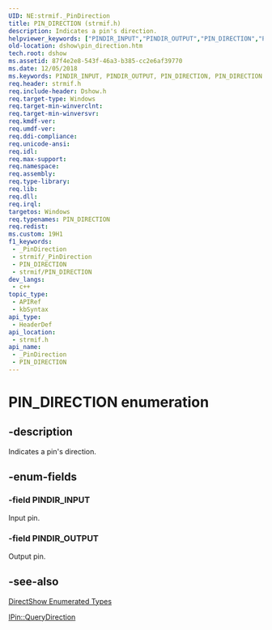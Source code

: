 ```yaml
---
UID: NE:strmif._PinDirection
title: PIN_DIRECTION (strmif.h)
description: Indicates a pin's direction.
helpviewer_keywords: ["PINDIR_INPUT","PINDIR_OUTPUT","PIN_DIRECTION","PIN_DIRECTION","PIN_DIRECTION enumeration [DirectShow]","PIN_DIRECTIONEnumeration","dshow.pin_direction","strmif/PINDIR_INPUT","strmif/PINDIR_OUTPUT","strmif/PIN_DIRECTION"]
old-location: dshow\pin_direction.htm
tech.root: dshow
ms.assetid: 87f4e2e8-543f-46a3-b385-cc2e6af39770
ms.date: 12/05/2018
ms.keywords: PINDIR_INPUT, PINDIR_OUTPUT, PIN_DIRECTION, PIN_DIRECTION , PIN_DIRECTION enumeration [DirectShow], PIN_DIRECTIONEnumeration, dshow.pin_direction, strmif/PINDIR_INPUT, strmif/PINDIR_OUTPUT, strmif/PIN_DIRECTION
req.header: strmif.h
req.include-header: Dshow.h
req.target-type: Windows
req.target-min-winverclnt: 
req.target-min-winversvr: 
req.kmdf-ver: 
req.umdf-ver: 
req.ddi-compliance: 
req.unicode-ansi: 
req.idl: 
req.max-support: 
req.namespace: 
req.assembly: 
req.type-library: 
req.lib: 
req.dll: 
req.irql: 
targetos: Windows
req.typenames: PIN_DIRECTION
req.redist: 
ms.custom: 19H1
f1_keywords:
 - _PinDirection
 - strmif/_PinDirection
 - PIN_DIRECTION
 - strmif/PIN_DIRECTION
dev_langs:
 - c++
topic_type:
 - APIRef
 - kbSyntax
api_type:
 - HeaderDef
api_location:
 - strmif.h
api_name:
 - _PinDirection
 - PIN_DIRECTION
---
```


# PIN_DIRECTION enumeration


## -description

Indicates a pin's direction.

## -enum-fields

### -field PINDIR_INPUT

Input pin.

### -field PINDIR_OUTPUT

Output pin.

## -see-also

<a href="/windows/desktop/DirectShow/directshow-enumerated-types">DirectShow Enumerated Types</a>



<a href="/windows/desktop/api/strmif/nf-strmif-ipin-querydirection">IPin::QueryDirection</a>

